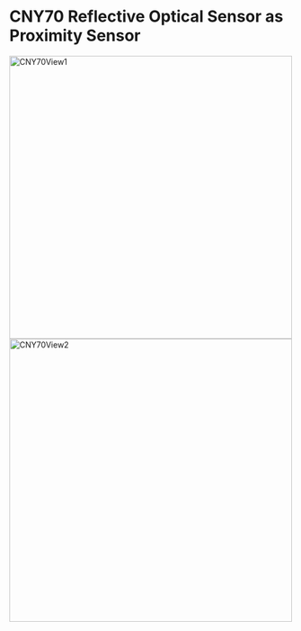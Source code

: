 # CNY70 Reflective Optical Sensor as Proximity Sensor

<img width="503" alt="CNY70View1" src="https://user-images.githubusercontent.com/103095333/173824954-8bb42458-b09b-41e8-8097-dcf5af6a9330.png">
<img width="503" alt="CNY70View2" src="https://user-images.githubusercontent.com/103095333/173824966-a9cfed32-4992-4a03-a719-f12c410543c0.png">
